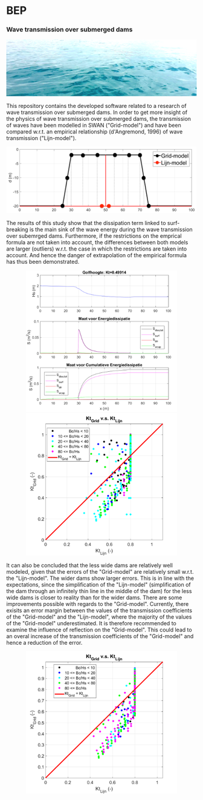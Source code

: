 # BEP 

### Wave transmission over submerged dams

<p align="center">
<img src="Images/Golven.png" width="1000" height="150"/>
</p>

This repository contains the developed software related to a research of wave transmission over submerged dams. In order to get more insight of the physics of wave transmission over submerged dams, the transmission of waves have been modelled in SWAN ("Grid-model") and have been compared w.r.t. an empirical relationship (d'Angremond, 1996) of wave transmission ("Lijn-model").

<p align="center">
<img src="Images/4_damModellen.png" width="800"/>
</p>

The results of this study show that the dissipation term linked to surf-breaking is the main sink of the wave energy during the wave transmission over subemrged dams. Furthermore, if the restrictions on the emprical formula are not taken into account, the differences between both models are larger (outliers) w.r.t. the case in which the restrictions are taken into account. And hence the danger of extrapolation of the empirical formula has thus been demonstrated. 

<p align="center">
<img src="Images/4_1DConceptmodel_surf.png" width="400"/>
<img src="Images/Triad&Sourcing_NoRestrictions_Grid_vs_Lijn2.png" width="400"/>
</p>

It can also be concluded that the less wide dams are relatively well modeled, given that the errors of the "Grid-model" are relatively small w.r.t. the "Lijn-model". The wider dams show larger errors. This is in line with the expectations, since the simplification of the "Lijn-model" (simplification of the dam through an infinitely thin line in the middle of the dam) for the less wide dams is closer to reality than for the wider dams. There are some improvements possible with regards to the "Grid-model". Currently, there exisits an error margin between the values of the transmission coefficients of the "Grid-model" and the "Lijn-model", where the majority of the values of the "Grid-model" underestimated. It is therefore recommended to examine the influence of reflection on the "Grid-model". This could lead to an overal increase of the transmission coefficients of the "Grid-model" and hence a reduction of the error.

<p align="center">
<img src="Images/Sourcing&Triad_Restrictions_Grid_vs_Lijn2.png" width=400"/>
</p>



